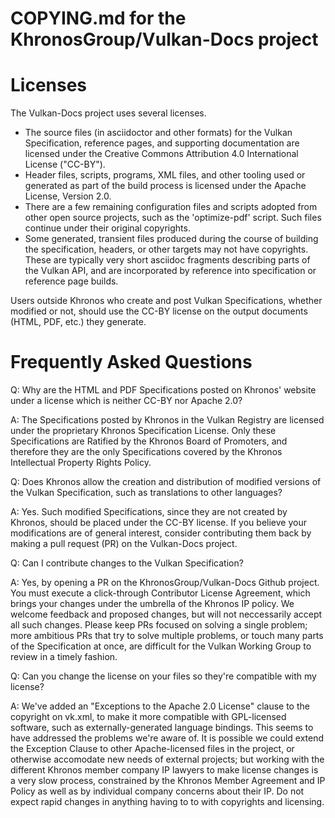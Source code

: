 COPYING.md for the KhronosGroup/Vulkan-Docs project
===================================================

# Licenses

The Vulkan-Docs project uses several licenses.

* The source files (in asciidoctor and other formats) for the Vulkan
  Specification, reference pages, and supporting documentation are licensed
  under the Creative Commons Attribution 4.0 International License
  ("CC-BY").
* Header files, scripts, programs, XML files, and other tooling used or
  generated as part of the build process is licensed under the Apache
  License, Version 2.0.
* There are a few remaining configuration files and scripts adopted from
  other open source projects, such as the 'optimize-pdf' script. Such files
  continue under their original copyrights.
* Some generated, transient files produced during the course of building the
  specification, headers, or other targets may not have copyrights. These
  are typically very short asciidoc fragments describing parts of the Vulkan
  API, and are incorporated by reference into specification or reference
  page builds.

Users outside Khronos who create and post Vulkan Specifications, whether
modified or not, should use the CC-BY license on the output documents (HTML,
PDF, etc.) they generate.


# Frequently Asked Questions

Q: Why are the HTML and PDF Specifications posted on Khronos' website under
a license which is neither CC-BY nor Apache 2.0?

A: The Specifications posted by Khronos in the Vulkan Registry are licensed
under the proprietary Khronos Specification License. Only these
Specifications are Ratified by the Khronos Board of Promoters, and therefore
they are the only Specifications covered by the Khronos Intellectual
Property Rights Policy.


Q: Does Khronos allow the creation and distribution of modified versions of
the Vulkan Specification, such as translations to other languages?

A: Yes. Such modified Specifications, since they are not created by Khronos,
should be placed under the CC-BY license. If you believe your modifications
are of general interest, consider contributing them back by making a pull
request (PR) on the Vulkan-Docs project.


Q: Can I contribute changes to the Vulkan Specification?

A: Yes, by opening a PR on the KhronosGroup/Vulkan-Docs Github project. You
must execute a click-through Contributor License Agreement, which brings
your changes under the umbrella of the Khronos IP policy. We welcome
feedback and proposed changes, but will not neccessarily accept all such
changes. Please keep PRs focused on solving a single problem; more ambitious
PRs that try to solve multiple problems, or touch many parts of the
Specification at once, are difficult for the Vulkan Working Group to review
in a timely fashion.


Q: Can you change the license on your files so they're compatible with my
license?

A: We've added an "Exceptions to the Apache 2.0 License" clause to the
copyright on vk.xml, to make it more compatible with GPL-licensed software,
such as externally-generated language bindings. This seems to have addressed
the problems we're aware of. It is possible we could extend the Exception
Clause to other Apache-licensed files in the project, or otherwise
accomodate new needs of external projects; but working with the different
Khronos member company IP lawyers to make license changes is a very slow
process, constrained by the Khronos Member Agreement and IP Policy as well
as by individual company concerns about their IP. Do not expect rapid
changes in anything having to to with copyrights and licensing.

